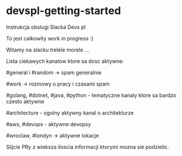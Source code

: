 # devspl-getting-started
Instrukcja obslugi Slacka Devs pl



To jest calkowity work in progress :)

Witamy na slacku trelele morele ...

Lista ciekawych kanalow ktore sa dosc aktywne:

#general i #random -> spam generalnie

#work -> rozmowy o pracy i czasami spam

#golang, #dotnet, #java, #python - tematyczne kanaly ktore sa bardzo czesto aktywne

#architecture - ogolny aktywny kanal o architekturze

#aws, #devops - aktywne devopsy

#wroclaw, #londyn -> aktywne lokacje

Slijcie PRy z wieksza iloscia informacji ktorymi mozna sie podzielic.

